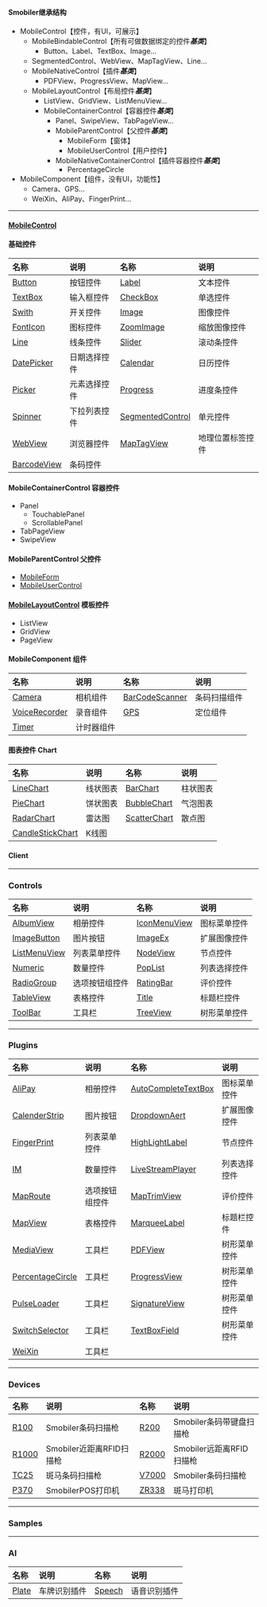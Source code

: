 #### Smobiler继承结构
* MobileControl【控件，有UI，可展示】
	* MobileBindableControl【所有可做数据绑定的控件***基类***】
		* Button、Label、TextBox、Image...
	* SegmentedControl、WebView、MapTagView、Line...
	* MobileNativeControl【插件***基类***】
		* PDFView、ProgressView、MapView...
	* MobileLayoutControl【布局控件***基类***】
		* ListView、GridView、ListMenuView...
		* MobileContainerControl【容器控件***基类***】
			* Panel、SwipeView、TabPageView...
			* MobileParentControl【父控件***基类***】
				* MobileForm【窗体】
				* MobileUserControl【用户控件】
			* MobileNativeContainerControl【插件容器控件***基类***】
				* PercentageCircle
* MobileComponent【组件，没有UI，功能性】
	* Camera、GPS...
	* WeiXin、AliPay、FingerPrint...

---

#### [MobileControl](Components/MobileControl.MD)

#### 基础控件
| 名称 | 说明 | 名称 | 说明 |
|:---|:---|:---|:---|
| [Button](Components/Button.MD) | 按钮控件 | [Label](Components/Label.MD) | 文本控件 |
| [TextBox](Components/TextBox.MD) | 输入框控件 | [CheckBox](Components/CheckBox.MD) | 单选控件 |
| [Swith](Components/Swith.MD) | 开关控件 | [Image](Components/Image.MD) | 图像控件 |
| [FontIcon](Components/FontIcon.MD) | 图标控件 | [ZoomImage](Components/ZoomImage.MD) | 缩放图像控件 |
| [Line](Components/Line.MD) | 线条控件 | [Slider](Components/Slider.MD) | 滚动条控件 |
| [DatePicker](Components/DatePicker.MD) | 日期选择控件 | [Calendar](Components/Calendar.MD) | 日历控件 |
| [Picker](Components/Picker.MD) | 元素选择控件 | [Progress](Components/Progress.MD) | 进度条控件 |
| [Spinner](Components/Spinner.MD) | 下拉列表控件 | [SegmentedControl](Components/SegmentedControl.MD) | 单元控件 |
| [WebView](Components/WebView.MD) | 浏览器控件 | [MapTagView](Components/MapTagView.MD) | 地理位置标签控件 |
| [BarcodeView](Components/BarcodeView.MD) | 条码控件 |  |  |

#### MobileContainerControl 容器控件
* Panel
	* TouchablePanel
	* ScrollablePanel
* TabPageView
* SwipeView

#### MobileParentControl 父控件
* [MobileForm](Components/MobileForm.MD)
* [MobileUserControl](Components/MobileUserControl.MD)

#### [MobileLayoutControl](Components/MobileLayoutControl.MD) 模板控件
* ListView
* GridView
* PageView

#### MobileComponent 组件
| 名称 | 说明 | 名称 | 说明 |
|:---|:---|:---|:---|
| [Camera](Components/Camera.MD) | 相机组件 | [BarCodeScanner](Components/BarCodeScanner.MD) | 条码扫描组件 |
| [VoiceRecorder](Components/VoiceRecorder.MD) | 录音组件 | [GPS](Components/GPS.MD) | 定位组件 |
| [Timer](Components/Timer.MD) | 计时器组件 |  |  |

#### 图表控件 Chart
| 名称 | 说明 | 名称 | 说明 |
|:---|:---|:---|:---|
| [LineChart](Components/LineChart.MD) | 线状图表 | [BarChart](Components/BarChart.MD) | 柱状图表 |
| [PieChart](Components/PieChart.MD) | 饼状图表 | [BubbleChart](Components/BubbleChart.MD) | 气泡图表 |
| [RadarChart](Components/RadarChart.MD) | 雷达图 | [ScatterChart](Components/ScatterChart.MD) | 散点图 |
| [CandleStickChart](Components/CandleStickChart.MD) | K线图 |  |  |

#### Client

---

### Controls
| 名称 | 说明 | 名称 | 说明 |
|:---|:---|:---|:---|
| [AlbumView](Controls/AlbumView.MD) | 相册控件 | [IconMenuView](Controls/IconMenuView.MD) | 图标菜单控件 |
| [ImageButton](Controls/ImageButton.MD) | 图片按钮 | [ImageEx](Controls/ImageEx.MD) | 扩展图像控件 |
| [ListMenuView](Controls/ListMenuView.MD) | 列表菜单控件 | [NodeView](Controls/NodeView.MD) | 节点控件 |
| [Numeric](Controls/Numeric.MD) | 数量控件 | [PopList](Controls/PopList.MD) | 列表选择控件 |
| [RadioGroup](Controls/RadioGroup.MD) | 选项按钮组控件 | [RatingBar](Controls/RatingBar.MD) | 评价控件 |
| [TableView](Controls/TableView.MD) | 表格控件 | [Title](Controls/Title.MD) | 标题栏控件 |
| [ToolBar](Controls/ToolBar.MD) | 工具栏 | [TreeView](Controls/TreeView.MD) | 树形菜单控件 |

---

### Plugins
| 名称 | 说明 | 名称 | 说明 |
|:---|:---|:---|:---|
| [AliPay](Plugins/AliPay.MD) | 相册控件 | [AutoCompleteTextBox](Plugins/AutoCompleteTextBox.MD) | 图标菜单控件 |
| [CalenderStrip](Plugins/CalenderStrip.MD) | 图片按钮 | [DropdownAert](Plugins/DropdownAert.MD) | 扩展图像控件 |
| [FingerPrint](Plugins/FingerPrint.MD) | 列表菜单控件 | [HighLightLabel](Plugins/HighLightLabel.MD) | 节点控件 |
| [IM](Plugins/IM.MD) | 数量控件 | [LiveStreamPlayer](Plugins/LiveStreamPlayer.MD) | 列表选择控件 |
| [MapRoute](Plugins/MapRoute.MD) | 选项按钮组控件 | [MapTrimView](Plugins/MapTrimView.MD) | 评价控件 |
| [MapView](Plugins/MapView.MD) | 表格控件 | [MarqueeLabel](Plugins/MarqueeLabel.MD) | 标题栏控件 |
| [MediaView](Plugins/MediaView.MD) | 工具栏 | [PDFView](Plugins/PDFView.MD) | 树形菜单控件 |
| [PercentageCircle](Plugins/PercentageCircle.MD) | 工具栏 | [ProgressView](Plugins/ProgressView.MD) | 树形菜单控件 |
| [PulseLoader](Plugins/PulseLoader.MD) | 工具栏 | [SignatureView](Plugins/SignatureView.MD) | 树形菜单控件 |
| [SwitchSelector](Plugins/SwitchSelector.MD) | 工具栏 | [TextBoxField](Plugins/TextBoxField.MD) | 树形菜单控件 |
| [WeiXin](Plugins/WeiXin.MD) | 工具栏 |  |  |

---

### Devices
| 名称 | 说明 | 名称 | 说明 |
|:---|:---|:---|:---|
| [R100](Devices/R100.MD) | Smobiler条码扫描枪 | [R200](Devices/R200.MD) | Smobiler条码带键盘扫描枪 |
| [R1000](Devices/R1000.MD) | Smobiler近距离RFID扫描枪 | [R2000](Devices/R2000.MD) | Smobiler远距离RFID扫描枪 |
| [TC25](Devices/TC25.MD) | 斑马条码扫描枪 | [V7000](Devices/V7000.MD) | Smobiler条码扫描枪 |
| [P370](Devices/P370.MD) | SmobilerPOS打印机 | [ZR338](Devices/ZR338.MD) | 斑马打印机 |

---

### Samples

---

### AI
| 名称 | 说明 | 名称 | 说明 |
|:---|:---|:---|:---|
| [Plate](AI/Plate.MD) | 车牌识别插件 | [Speech](AI/Speech.MD) | 语音识别插件 |